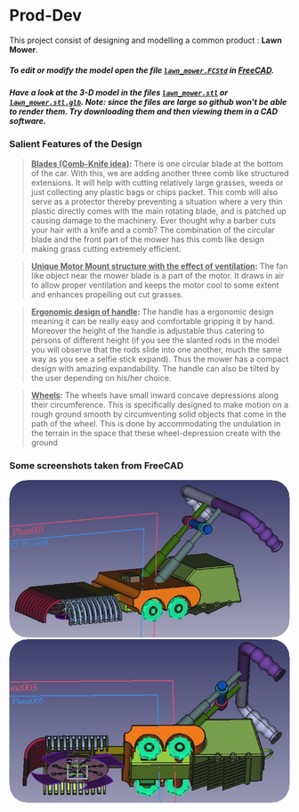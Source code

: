 # Prod-Dev
This project consist of designing and modelling a common product : <strong>Lawn Mower</strong>.
##### To edit or modify the model open the file [`lawn_mower.FCStd`](lawn_mower.FCStd) in [FreeCAD](https://www.freecadweb.org/index.php).
##### Have a look at the 3-D model in the files [`lawn_mower.stl`](lawn_mower.stl) or [`lawn_mower.stl.glb`](lawn_mower.stl.glb). Note: since the files are large so github won't be able to render them. Try downloading them and then viewing them in a CAD software.

### Salient Features of the Design
> <b><ins>Blades (Comb-Knife idea)</ins>:</b> There is one circular blade at the bottom of the car. With this, we
are adding another three comb like structured extensions. It will help with cutting relatively
large grasses, weeds or just collecting any plastic bags or chips packet. This comb will also
serve as a protector thereby preventing a situation where a very thin plastic directly comes with the main rotating blade, and is patched up causing
damage to the machinery. Ever thought why a barber cuts your hair with a knife and a comb?
The combination of the circular blade and the front part of the mower has this comb like design making grass cutting extremely efficient.

> <b><ins>Unique Motor Mount structure with the effect of ventilation</ins>:</b> The fan like object near the
mower blade is a part of the motor. It draws in air to allow proper ventilation and keeps the
motor cool to some extent and enhances propelling out cut grasses.

> <b><ins>Ergonomic design of handle</ins>:</b> The handle has a ergonomic design meaning it can be really
easy and comfortable gripping it by hand. Moreover the height of the handle is adjustable thus catering to
persons of different height (if you see the slanted rods in the model you will
observe that the rods slide into one another, much the same way as you see a selfie
stick expand). Thus the mower has a compact design with amazing expandability. The
handle can also be tilted by the user depending on his/her choice.

> <b><ins>Wheels</ins>:</b> The wheels have small inward concave depressions along their circumference.
This is specifically designed to make motion on a rough ground smooth by circumventing solid objects
that come in the path of the wheel. This is done by accommodating the undulation in the terrain in the space that these
wheel-depression create with the ground

### Some screenshots taken from FreeCAD
 
<img src="view1.png" width=675>
<img src="view2.png">
 

